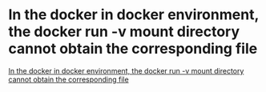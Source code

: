 # In the docker in docker environment, the docker run -v mount directory cannot obtain the corresponding file
[In the docker in docker environment, the docker run -v mount directory cannot obtain the corresponding file](https://aiwithcloud.com/2022/09/19/in_the_docker_in_docker_environment_the_docker_run__v_mount_directory_cannot_obtain_the_corresponding_file/)